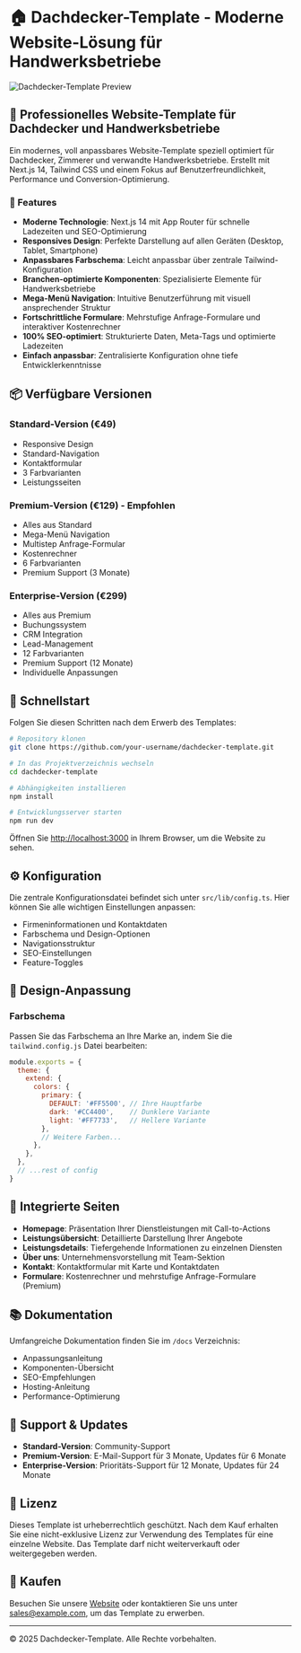 # 🏠 Dachdecker-Template - Moderne Website-Lösung für Handwerksbetriebe

![Dachdecker-Template Preview](https://example.com/preview.jpg)

## 🚀 Professionelles Website-Template für Dachdecker und Handwerksbetriebe

Ein modernes, voll anpassbares Website-Template speziell optimiert für Dachdecker, Zimmerer und verwandte Handwerksbetriebe. Erstellt mit Next.js 14, Tailwind CSS und einem Fokus auf Benutzerfreundlichkeit, Performance und Conversion-Optimierung.

### 🌟 Features

- **Moderne Technologie**: Next.js 14 mit App Router für schnelle Ladezeiten und SEO-Optimierung
- **Responsives Design**: Perfekte Darstellung auf allen Geräten (Desktop, Tablet, Smartphone)
- **Anpassbares Farbschema**: Leicht anpassbar über zentrale Tailwind-Konfiguration
- **Branchen-optimierte Komponenten**: Spezialisierte Elemente für Handwerksbetriebe
- **Mega-Menü Navigation**: Intuitive Benutzerführung mit visuell ansprechender Struktur
- **Fortschrittliche Formulare**: Mehrstufige Anfrage-Formulare und interaktiver Kostenrechner
- **100% SEO-optimiert**: Strukturierte Daten, Meta-Tags und optimierte Ladezeiten
- **Einfach anpassbar**: Zentralisierte Konfiguration ohne tiefe Entwicklerkenntnisse

## 📦 Verfügbare Versionen

### Standard-Version (€49)
- Responsive Design
- Standard-Navigation
- Kontaktformular
- 3 Farbvarianten
- Leistungsseiten

### Premium-Version (€129) - Empfohlen
- Alles aus Standard
- Mega-Menü Navigation
- Multistep Anfrage-Formular
- Kostenrechner
- 6 Farbvarianten
- Premium Support (3 Monate)

### Enterprise-Version (€299)
- Alles aus Premium
- Buchungssystem
- CRM Integration
- Lead-Management
- 12 Farbvarianten
- Premium Support (12 Monate)
- Individuelle Anpassungen

## 🔧 Schnellstart

Folgen Sie diesen Schritten nach dem Erwerb des Templates:

```bash
# Repository klonen
git clone https://github.com/your-username/dachdecker-template.git

# In das Projektverzeichnis wechseln
cd dachdecker-template

# Abhängigkeiten installieren
npm install

# Entwicklungsserver starten
npm run dev
```

Öffnen Sie [http://localhost:3000](http://localhost:3000) in Ihrem Browser, um die Website zu sehen.

## ⚙️ Konfiguration

Die zentrale Konfigurationsdatei befindet sich unter `src/lib/config.ts`. Hier können Sie alle wichtigen Einstellungen anpassen:

- Firmeninformationen und Kontaktdaten
- Farbschema und Design-Optionen
- Navigationsstruktur
- SEO-Einstellungen
- Feature-Toggles

## 🎨 Design-Anpassung

### Farbschema

Passen Sie das Farbschema an Ihre Marke an, indem Sie die `tailwind.config.js` Datei bearbeiten:

```js
module.exports = {
  theme: {
    extend: {
      colors: {
        primary: {
          DEFAULT: '#FF5500', // Ihre Hauptfarbe
          dark: '#CC4400',    // Dunklere Variante
          light: '#FF7733',   // Hellere Variante
        },
        // Weitere Farben...
      },
    },
  },
  // ...rest of config
}
```

## 📱 Integrierte Seiten

- **Homepage**: Präsentation Ihrer Dienstleistungen mit Call-to-Actions
- **Leistungsübersicht**: Detaillierte Darstellung Ihrer Angebote
- **Leistungsdetails**: Tiefergehende Informationen zu einzelnen Diensten
- **Über uns**: Unternehmensvorstellung mit Team-Sektion
- **Kontakt**: Kontaktformular mit Karte und Kontaktdaten
- **Formulare**: Kostenrechner und mehrstufige Anfrage-Formulare (Premium)

## 📚 Dokumentation

Umfangreiche Dokumentation finden Sie im `/docs` Verzeichnis:

- Anpassungsanleitung
- Komponenten-Übersicht
- SEO-Empfehlungen
- Hosting-Anleitung
- Performance-Optimierung

## 💬 Support & Updates

- **Standard-Version**: Community-Support
- **Premium-Version**: E-Mail-Support für 3 Monate, Updates für 6 Monate
- **Enterprise-Version**: Prioritäts-Support für 12 Monate, Updates für 24 Monate

## 📄 Lizenz

Dieses Template ist urheberrechtlich geschützt. Nach dem Kauf erhalten Sie eine nicht-exklusive Lizenz zur Verwendung des Templates für eine einzelne Website. Das Template darf nicht weiterverkauft oder weitergegeben werden.

## 🛒 Kaufen

Besuchen Sie unsere [Website](https://example.com) oder kontaktieren Sie uns unter sales@example.com, um das Template zu erwerben.

---

© 2025 Dachdecker-Template. Alle Rechte vorbehalten. 